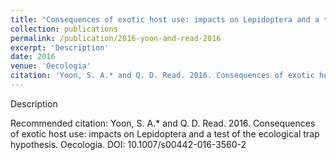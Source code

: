 ```yaml
---
title: "Consequences of exotic host use: impacts on Lepidoptera and a test of the ecological trap hypothesis."
collection: publications
permalink: /publication/2016-yoon-and-read-2016
excerpt: 'Description'
date: 2016
venue: 'Oecologia'
citation: 'Yoon, S. A.* and Q. D. Read. 2016. Consequences of exotic host use: impacts on Lepidoptera and a test of the ecological trap hypothesis. Oecologia. DOI: 10.1007/s00442-016-3560-2'
---
```

Description

Recommended citation: Yoon, S. A.* and Q. D. Read. 2016. Consequences of exotic host use: impacts on Lepidoptera and a test of the ecological trap hypothesis. Oecologia. DOI: 10.1007/s00442-016-3560-2